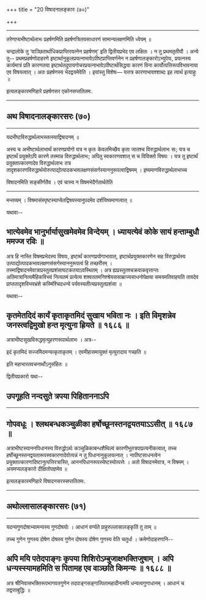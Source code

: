 +++
title = "20 विषादनालङ्कारः (७०)"

+++



_________


तरेणाप्यभीष्टार्थलाभः प्रहर्षणमिति प्रहर्षणत्रितयसाधारणं
सामान्यलक्षणमिति ध्येयम् ॥

चन्द्रालोके तु ‘वाञ्छितार्थाधिकप्राप्तिरयत्नेन प्रहर्षणम्’ इति
द्वितीयप्रभेद एव लक्षितः । न तु प्रथमतृतीयौ । अन्ये तु--
प्रथमप्रहर्षणोदाहरणे इष्टार्थानुकूलप्रयत्नाभावेऽपीष्टप्राप्तिवर्णनेन न
प्रहर्षणालङ्कारोऽभ्युपेयः, प्रयत्नस्य कार्यमात्रं प्रति कारणतया
इष्टार्थतदुपायगोचरप्रयत्नाभावेऽपीष्टार्थसिद्ध्या कारणं विना
कार्योत्पत्तिरूपविभावनाया एव विषयत्वात् । अतः प्रहर्षणस्य भेदद्वयमेवेति
। इयांस्तु विशेषः— यत्तत्र कारणाभावश्शाब्दः इह त्वार्थ इत्याहुः ॥

इत्यलङ्कारमणिहारे प्रहर्षणसर एकोनसप्ततितमः.


_________




## अथ विषादनालङ्कारसरः (७०)


_________




यदभीष्टविरुद्धार्थलाभस्तत्स्याद्विषादनम् ॥

अस्य च अभीष्टार्थलाभार्थं कारणप्रयोगो यत्र न कृतः केवलमिच्छैव कृता
जातश्च विरुद्धार्थलाभः सः; यत्र च इष्टार्थं प्रयुक्तेऽपि कारणे तस्मान्न
विरुद्धार्थलाभः; अपितु स्वकारणवशात् स च विविक्तो विषयः । यत्र तु
इष्टार्थं प्रयुक्तात्कारणादेव विरुद्धार्थलाभः तत्र
तादृशकारणविरुद्धार्थयोरुत्पाद्योत्पादकभावलक्षणसंसर्गस्याननुरूपत्वाद्विषमम्
। इष्यमाणविरुद्धार्थलाभाच्च

विषादनमिति सङ्कीर्णतैव । एवं चास्य न विषमभेदैर्गतार्थतेति


_________


मन्तव्यम् । विषमासंस्पृष्टस्याप्येतद्विषयस्यानुपदमेव दर्शयिष्यमाणत्वात्
॥

यथावा--



## भात्येवमेव भानुर्भार्यासुखमेवमेव विन्देयम् । ध्यायत्येवं कोके सायं हन्ताम्बुधौ ममज्ज रविः ॥

अत्र हि नास्ति विषमप्रभेदस्य विषयः, इष्टार्थं कारणप्रयोगाभावात्,
इष्टार्थप्रयुक्तकारणेन सह विरुद्धार्थस्य
उत्पाद्योत्पादकभावलक्षणसंसर्गस्याननुरूपत्वं हि तच्छरीरम् ।
तस्माद्विषादनमेवात्राप्रस्तुतप्रशंसाघटकतयाऽवस्थितम् । अत्र
ह्यप्रस्तुतश्चक्रवाकवृत्तान्तः अतिमात्रानित्यमैहिकविभवं नित्यतमं
प्रत्येत्य शश्वततमनिश्श्रेयससाम्राज्यसाधनोपेक्षया समयमतिवाहयति तावदेव
प्राप्ततादृशविभवभ्रंशे कस्मिंश्चिदधन्ये पर्यवस्यतीत्यप्रस्तुतप्रशंसा ॥

यथावा--



## कृतमेतदिदं कार्यं कृताकृतमिदं सुखाय भविता नः । इति विमृशन्नेव जनस्त्वद्विमुखो हन्त मृत्युना ह्रियते ॥ १६८६ ॥

अत्राभीष्टसुखविरूद्धमृत्युहरणरूपार्थलाभः । अत्र--

इदं कृतमिदं सज्जमिदमन्यत्कृताकृतम् ।
एवमीहासमायुक्तं मृत्युरादाय गच्छति ॥

इति महाभारतवचनार्थोऽनुसंहितः ॥

द्वितीयप्रकारो यथा--



## उपगूहति नन्दसुते त्रपया पिहिताननाऽपि


_________


## गोपवधूः । श्लथबन्धकञ्चुळीका हर्षोच्छूनस्तनद्वयतयाऽऽसीत् ॥ १६८७ ॥

अत्राभीष्टस्याननपिधानस्य विरुद्धोऽर्थः कञ्चुळिकाबन्धशैथिल्वं
कारणीभूतत्रपाप्रत्यनीकत्वात्, तच्च
हर्षोच्छूनस्तनद्वयतारूपस्वकारणादेवोत्पन्नं न तु पिधानानुकूलयत्नात् ।
नापीष्टसाधनत्वेन प्रयुक्तात्कारणादिष्टानुत्पत्तिरत्रास्ति,
आननपिधानरूपस्येष्टस्योत्पत्तेः । अतो विषादनमेवात्र, न विषमम् ।
अयमप्यलङ्कारो दीक्षितोपज्ञमेव ॥

इत्यलङ्कारमणिहारे विषादनसरस्सप्ततितमः.


_________




## अथोल्लासालङ्कारसरः (७१)


_________




यदन्यगुणदोषाभ्यामन्यस्य गुणदोषयोः ।
आधानं वर्ण्यते प्राहुरुल्लासालङ्कृतिं तु ताम् ॥

तच्च गुणेन गुणस्य दोषेण दोषस्य गुणेन दोषस्य दोषेण गुणस्य वेति चतुर्धा ।
क्रमेणोदाहरणानि--



## अपि मयि पतेदपाङ्गः कृपया शिशिरोऽम्बुजाक्षभक्तिजुषाम् । अपि धन्यस्स्यामहमिति स पितामह एव वाञ्छति किमन्यः ॥ १६८८ ॥

अत्र श्रीनिवासभक्तिरूपभागवतगुणेन तदपाङ्गसङ्गात्पितामहादीनामपि
धन्यत्वगुणाधानम् । आधानं च तद्वत्ताबुद्धिः ॥
